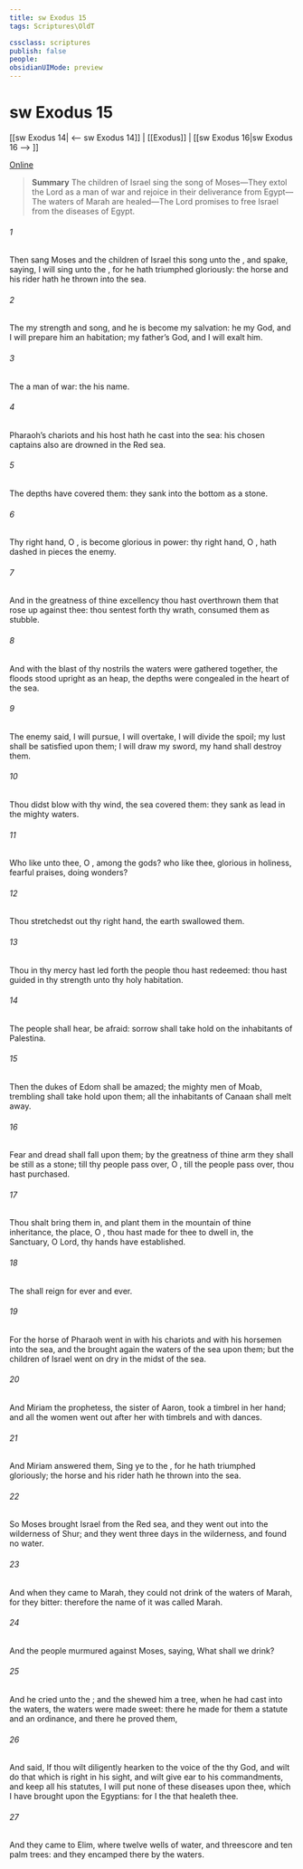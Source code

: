 ```yaml
---
title: sw Exodus 15
tags: Scriptures\OldT

cssclass: scriptures
publish: false
people:
obsidianUIMode: preview
---
```


# sw Exodus 15
[[sw Exodus 14| <-- sw Exodus 14]] | [[Exodus]] | [[sw Exodus 16|sw Exodus 16 --> ]]

[Online](https://churchofjesuschrist.org/study/scriptures/ot/ex/15?lang=eng)

> __Summary__
The children of Israel sing the song of Moses—They extol the Lord as a man of war and rejoice in their deliverance from Egypt—The waters of Marah are healed—The Lord promises to free Israel from the diseases of Egypt.

###### 1 
Then sang Moses and the children of Israel this song unto the , and spake, saying, I will sing unto the , for he hath triumphed gloriously: the horse and his rider hath he thrown into the sea.

###### 2 
The   my strength and song, and he is become my salvation: he  my God, and I will prepare him an habitation; my father’s God, and I will exalt him.

###### 3 
The   a man of war: the   his name.

###### 4 
Pharaoh’s chariots and his host hath he cast into the sea: his chosen captains also are drowned in the Red sea.

###### 5 
The depths have covered them: they sank into the bottom as a stone.

###### 6 
Thy right hand, O , is become glorious in power: thy right hand, O , hath dashed in pieces the enemy.

###### 7 
And in the greatness of thine excellency thou hast overthrown them that rose up against thee: thou sentest forth thy wrath,  consumed them as stubble.

###### 8 
And with the blast of thy nostrils the waters were gathered together, the floods stood upright as an heap,  the depths were congealed in the heart of the sea.

###### 9 
The enemy said, I will pursue, I will overtake, I will divide the spoil; my lust shall be satisfied upon them; I will draw my sword, my hand shall destroy them.

###### 10 
Thou didst blow with thy wind, the sea covered them: they sank as lead in the mighty waters.

###### 11 
Who  like unto thee, O , among the gods? who  like thee, glorious in holiness, fearful  praises, doing wonders?

###### 12 
Thou stretchedst out thy right hand, the earth swallowed them.

###### 13 
Thou in thy mercy hast led forth the people  thou hast redeemed: thou hast guided  in thy strength unto thy holy habitation.

###### 14 
The people shall hear,  be afraid: sorrow shall take hold on the inhabitants of Palestina.

###### 15 
Then the dukes of Edom shall be amazed; the mighty men of Moab, trembling shall take hold upon them; all the inhabitants of Canaan shall melt away.

###### 16 
Fear and dread shall fall upon them; by the greatness of thine arm they shall be  still as a stone; till thy people pass over, O , till the people pass over,  thou hast purchased.

###### 17 
Thou shalt bring them in, and plant them in the mountain of thine inheritance,  the place, O ,  thou hast made for thee to dwell in,  the Sanctuary, O Lord,  thy hands have established.

###### 18 
The  shall reign for ever and ever.

###### 19 
For the horse of Pharaoh went in with his chariots and with his horsemen into the sea, and the  brought again the waters of the sea upon them; but the children of Israel went on dry  in the midst of the sea.

###### 20 
And Miriam the prophetess, the sister of Aaron, took a timbrel in her hand; and all the women went out after her with timbrels and with dances.

###### 21 
And Miriam answered them, Sing ye to the , for he hath triumphed gloriously; the horse and his rider hath he thrown into the sea.

###### 22 
So Moses brought Israel from the Red sea, and they went out into the wilderness of Shur; and they went three days in the wilderness, and found no water.

###### 23 
And when they came to Marah, they could not drink of the waters of Marah, for they  bitter: therefore the name of it was called Marah.

###### 24 
And the people murmured against Moses, saying, What shall we drink?

###### 25 
And he cried unto the ; and the  shewed him a tree,  when he had cast into the waters, the waters were made sweet: there he made for them a statute and an ordinance, and there he proved them,

###### 26 
And said, If thou wilt diligently hearken to the voice of the  thy God, and wilt do that which is right in his sight, and wilt give ear to his commandments, and keep all his statutes, I will put none of these diseases upon thee, which I have brought upon the Egyptians: for I  the  that healeth thee.

###### 27 
And they came to Elim, where  twelve wells of water, and threescore and ten palm trees: and they encamped there by the waters.

